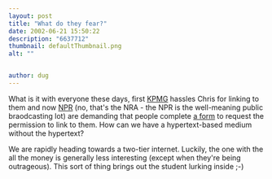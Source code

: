 ```yaml
---
layout: post
title: "What do they fear?"
date: 2002-06-21 15:50:22
description: "6637712"
thumbnail: defaultThumbnail.png
alt: ""


author: dug
---
```


<p>What is it with everyone these days, first <a href="http://www.kpmg.com/"><span class="caps">KPMG</span></a> hassles Chris for linking to them and now <a href="http://www.npr.org/"><span class="caps">NPR</span></a> (no, that's the <span class="caps">NRA </span>- the <span class="caps">NPR </span>is the well-meaning public braodcasting lot) are demanding that people complete <a href="http://www.npr.org/about/linking_form.html">a form</a> to request the permission to link to them. How can we have a hypertext-based medium without the hypertext?</p>

<p>We are rapidly heading towards a two-tier internet. Luckily, the one with the all the money is generally less interesting (except when they're being outrageous). This sort of thing brings out the student lurking inside ;-)</p>

